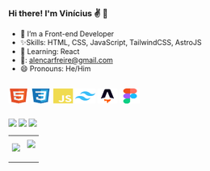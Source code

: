 ### Hi there! I'm Vinícius ✌ 👋


- 🔭 I’m a Front-end Developer
- ✨Skills: HTML, CSS, JavaScript, TailwindCSS, AstroJS
- 🌱 Learning: React
- 📧: alencarfreire@gmail.com
- 😄 Pronouns: He/Him

<div style="display: inline_block"><br>
  <img align="center" alt="Vinicius-HTML" height="30" width="40" src="https://raw.githubusercontent.com/devicons/devicon/master/icons/html5/html5-original.svg">
  <img align="center" alt="Vinicius-CSS" height="30" width="40" src="https://raw.githubusercontent.com/devicons/devicon/master/icons/css3/css3-original.svg">
  <img align="center" alt="Vinicius-Js" height="30" width="40" src="https://raw.githubusercontent.com/devicons/devicon/master/icons/javascript/javascript-plain.svg">
  <img align="center" alt="Vinicius-Tailwindcss" height="30" width="40" src="https://raw.githubusercontent.com/devicons/devicon/master/icons/tailwindcss/tailwindcss-original.svg">
  <img align="center" alt="Vinicius-AstroJs" height="30" width="40" src="https://raw.githubusercontent.com/devicons/devicon/master/icons/astro/astro-original.svg">
  <img align="center" alt="Figma-AstroJs" height="30" width="40" src="https://raw.githubusercontent.com/devicons/devicon/master/icons/figma/figma-original.svg">

</div>

  ##

<div> 
  <a href="https://www.instagram.com/viniafreire/" target="_blank"><img src="https://img.shields.io/badge/-Instagram-%23E4405F?style=for-the-badge&logo=instagram&logoColor=white" target="_blank"></a>
  <a href = "mailto:alencarfreire@gmail.com"><img src="https://img.shields.io/badge/-Gmail-%23333?style=for-the-badge&logo=gmail&logoColor=white" target="_blank"></a>
  <a href="https://www.linkedin.com/in/vinicius-a-freire/" target="_blank"><img src="https://img.shields.io/badge/-LinkedIn-%230077B5?style=for-the-badge&logo=linkedin&logoColor=white" target="_blank"></a> 
  
</div>

<table  align="left">

<row>

<td>

<!-- Card -->

<img  height='172'  src='https://github-readme-stats.vercel.app/api/top-langs/?username=alencarfreire&layout=compact&theme=dark'></td><td><img  height='172'  src='https://github-readme-stats.vercel.app/api?username=alencarfreire&show_icons=true&theme=dark'>
</td>

</row>

</table>

